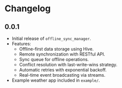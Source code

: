 # Changelog

## 0.0.1

- Initial release of `offline_sync_manager`.
- Features:
    - Offline-first data storage using Hive.
    - Remote synchronization with RESTful API.
    - Sync queue for offline operations.
    - Conflict resolution with last-write-wins strategy.
    - Automatic retries with exponential backoff.
    - Real-time event broadcasting via streams.
- Example weather app included in `example/`.